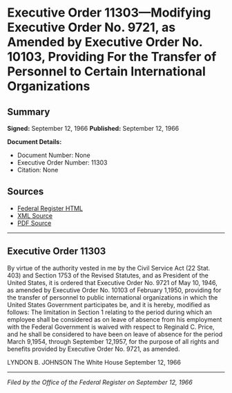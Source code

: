 # Executive Order 11303—Modifying Executive Order No. 9721, as Amended by Executive Order No. 10103, Providing For the Transfer of Personnel to Certain International Organizations

## Summary

**Signed:** September 12, 1966
**Published:** September 12, 1966

**Document Details:**
- Document Number: None
- Executive Order Number: 11303
- Citation: None

## Sources
- [Federal Register HTML](https://www.presidency.ucsb.edu/documents/executive-order-11303-modifying-executive-order-no-9721-amended-executive-order-no-10103)
- [XML Source](None)
- [PDF Source](None)

---

## Executive Order 11303

By virtue of the authority vested in me by the Civil Service Act (22 Stat. 403) and Section 1753 of the Revised Statutes, and as President of the United States, it is ordered that Executive Order No. 9721 of May 10, 1946, as amended by Executive Order No. 10103 of February 1,1950, providing for the transfer of personnel to public international organizations in which the United States Government participates be, and it is hereby, modified as follows:
The limitation in Section 1 relating to the period during which an employee shall be considered as on leave of absence from his employment with the Federal Government is waived with respect to Reginald C. Price, and he shall be considered to have been on leave of absence for the period March 9,1954, through September 12,1957, for the purpose of all rights and benefits provided by Executive Order No. 9721, as amended.

LYNDON B. JOHNSON
The White House
September 12, 1966

---

*Filed by the Office of the Federal Register on September 12, 1966*
